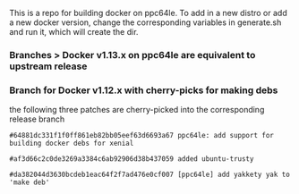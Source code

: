 
This is a repo for building docker on ppc64le. To add in a new
distro or add a new docker version, change the corresponding 
variables in generate.sh and run it, which will create the dir.

### Branches > Docker v1.13.x on ppc64le are equivalent to upstream release


### Branch for Docker v1.12.x with cherry-picks for making debs

the following three patches are cherry-picked into the 
corresponding release branch

``#64881dc331f1f0ff861eb82bb05eef63d6693a67
ppc64le: add support for building docker debs for xenial``


``#af3d66c2c0de3269a3384c6ab92906d38b437059
added ubuntu-trusty``


``#da382044d3630bcdeb1eac64f2f7ad476e0cf007
[ppc64le] add yakkety yak to 'make deb'``





